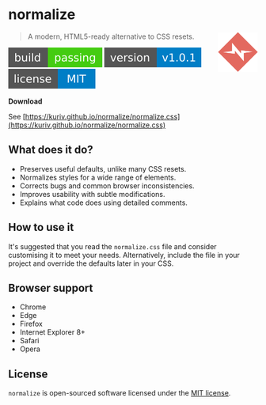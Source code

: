 # normalize

<a href="https://github.com/kuriv/normalize">
	<img src="https://raw.githubusercontent.com/kuriv/kuriv.github.io/master/.cloud/normalize/730bfa378b905ab806a3e0a03a170835.svg?sanitize=true" width="80" height="80" align="right">
</a>

> A modern, HTML5-ready alternative to CSS resets.

[![build][build-image]][build-url]
[![version][version-image]][version-url]
[![license][license-image]][license-url]

**Download**

See [https://kuriv.github.io/normalize/normalize.css](https://kuriv.github.io/normalize/normalize.css)

## What does it do?

* Preserves useful defaults, unlike many CSS resets.
* Normalizes styles for a wide range of elements.
* Corrects bugs and common browser inconsistencies.
* Improves usability with subtle modifications.
* Explains what code does using detailed comments.

## How to use it

It's suggested that you read the `normalize.css` file and consider customising
it to meet your needs. Alternatively, include the file in your project and
override the defaults later in your CSS.

## Browser support

* Chrome
* Edge
* Firefox
* Internet Explorer 8+
* Safari
* Opera

## License

`normalize` is open-sourced software licensed under the [MIT license](https://opensource.org/licenses/MIT).



[build-image]: https://raw.githubusercontent.com/kuriv/kuriv.github.io/master/.cloud/normalize/b54a096c658c0501f34a1909e74173e0.svg?sanitize=true
[build-url]: https://github.com/kuriv/normalize
[version-image]: https://raw.githubusercontent.com/kuriv/kuriv.github.io/master/.cloud/normalize/44b13eaf0e18d5e0aa1e4be746774c4c.svg?sanitize=true
[version-url]: https://github.com/kuriv/normalize
[license-image]: https://raw.githubusercontent.com/kuriv/kuriv.github.io/master/.cloud/normalize/928c8fa04a9fe016d3e01548b53fd06a.svg?sanitize=true
[license-url]: https://opensource.org/licenses/MIT